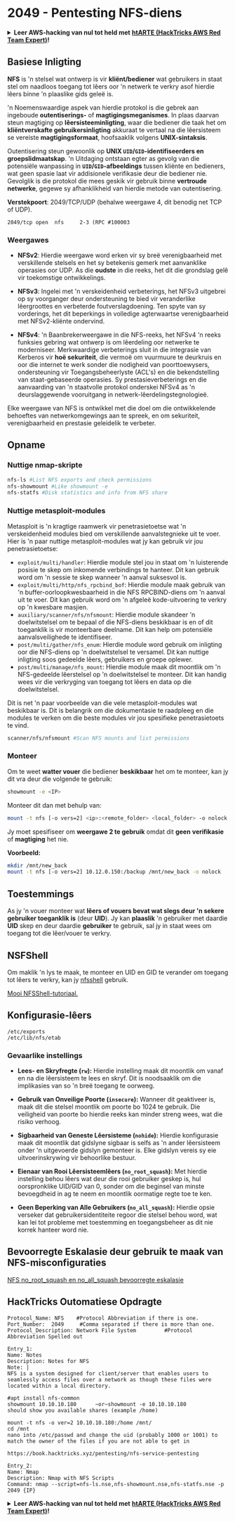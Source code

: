 # 2049 - Pentesting NFS-diens

<details>

<summary><strong>Leer AWS-hacking van nul tot held met</strong> <a href="https://training.hacktricks.xyz/courses/arte"><strong>htARTE (HackTricks AWS Red Team Expert)</strong></a><strong>!</strong></summary>

* Werk jy in 'n **cybersecurity-maatskappy**? Wil jy jou **maatskappy adverteer in HackTricks**? Of wil jy toegang hê tot die **nuutste weergawe van die PEASS of laai HackTricks in PDF af**? Kyk na die [**SUBSCRIPTION PLANS**](https://github.com/sponsors/carlospolop)!
* Ontdek [**The PEASS Family**](https://opensea.io/collection/the-peass-family), ons versameling eksklusiewe [**NFTs**](https://opensea.io/collection/the-peass-family)
* Kry die [**amptelike PEASS & HackTricks swag**](https://peass.creator-spring.com)
* **Sluit aan by die** [**💬**](https://emojipedia.org/speech-balloon/) [**Discord-groep**](https://discord.gg/hRep4RUj7f) of die [**telegram-groep**](https://t.me/peass) of **volg** my op **Twitter** 🐦[**@carlospolopm**](https://twitter.com/hacktricks_live)**.**
* **Deel jou hacking-truuks deur PR's in te dien by die [hacktricks-repo](https://github.com/carlospolop/hacktricks) en [hacktricks-cloud-repo](https://github.com/carlospolop/hacktricks-cloud)**.

</details>

## **Basiese Inligting**

**NFS** is 'n stelsel wat ontwerp is vir **kliënt/bediener** wat gebruikers in staat stel om naadloos toegang tot lêers oor 'n netwerk te verkry asof hierdie lêers binne 'n plaaslike gids geleë is.

'n Noemenswaardige aspek van hierdie protokol is die gebrek aan ingeboude **outentiserings-** of **magtigingsmeganismes**. In plaas daarvan steun magtiging op **lêersisteeminligting**, waar die bediener die taak het om **kliëntverskafte gebruikersinligting** akkuraat te vertaal na die lêersisteem se vereiste **magtigingsformaat**, hoofsaaklik volgens **UNIX-sintaksis**.

Outentisering steun gewoonlik op **UNIX `UID`/`GID`-identifiseerders en groepslidmaatskap**. 'n Uitdaging ontstaan egter as gevolg van die potensiële wanpassing in **`UID`/`GID`-afbeeldings** tussen kliënte en bedieners, wat geen spasie laat vir addisionele verifikasie deur die bediener nie. Gevolglik is die protokol die mees geskik vir gebruik binne **vertroude netwerke**, gegewe sy afhanklikheid van hierdie metode van outentisering.

**Verstekpoort**: 2049/TCP/UDP (behalwe weergawe 4, dit benodig net TCP of UDP).&#x20;
```
2049/tcp open  nfs     2-3 (RPC #100003
```
### Weergawes

- **NFSv2**: Hierdie weergawe word erken vir sy breë verenigbaarheid met verskillende stelsels en het sy betekenis gemerk met aanvanklike operasies oor UDP. As die **oudste** in die reeks, het dit die grondslag gelê vir toekomstige ontwikkelings.

- **NFSv3**: Ingelei met 'n verskeidenheid verbeterings, het NFSv3 uitgebrei op sy voorganger deur ondersteuning te bied vir veranderlike lêergroottes en verbeterde foutverslagdoening. Ten spyte van sy vorderings, het dit beperkings in volledige agterwaartse verenigbaarheid met NFSv2-kliënte ondervind.

- **NFSv4**: 'n Baanbrekerweergawe in die NFS-reeks, het NFSv4 'n reeks funksies gebring wat ontwerp is om lêerdeling oor netwerke te moderniseer. Merkwaardige verbeterings sluit in die integrasie van Kerberos vir **hoë sekuriteit**, die vermoë om vuurmuure te deurkruis en oor die internet te werk sonder die nodigheid van poorttoewysers, ondersteuning vir Toegangsbeheerlyste (ACL's) en die bekendstelling van staat-gebaseerde operasies. Sy prestasieverbeterings en die aanvaarding van 'n staatvolle protokol onderskei NFSv4 as 'n deurslaggewende vooruitgang in netwerk-lêerdelingstegnologieë.

Elke weergawe van NFS is ontwikkel met die doel om die ontwikkelende behoeftes van netwerkomgewings aan te spreek, en om sekuriteit, verenigbaarheid en prestasie geleidelik te verbeter.

## Opname

### Nuttige nmap-skripte
```bash
nfs-ls #List NFS exports and check permissions
nfs-showmount #Like showmount -e
nfs-statfs #Disk statistics and info from NFS share
```
### Nuttige metasploit-modules

Metasploit is 'n kragtige raamwerk vir penetrasietoetse wat 'n verskeidenheid modules bied om verskillende aanvalstegnieke uit te voer. Hier is 'n paar nuttige metasploit-modules wat jy kan gebruik vir jou penetrasietoetse:

- `exploit/multi/handler`: Hierdie module stel jou in staat om 'n luisterende posisie te skep om inkomende verbindings te hanteer. Dit kan gebruik word om 'n sessie te skep wanneer 'n aanval suksesvol is.
- `exploit/multi/http/nfs_rpcbind_bof`: Hierdie module maak gebruik van 'n buffer-oorloopkwesbaarheid in die NFS RPCBIND-diens om 'n aanval uit te voer. Dit kan gebruik word om 'n afgeleë kode-uitvoering te verkry op 'n kwesbare masjien.
- `auxiliary/scanner/nfs/nfsmount`: Hierdie module skandeer 'n doelwitstelsel om te bepaal of die NFS-diens beskikbaar is en of dit toeganklik is vir monteerbare deelname. Dit kan help om potensiële aanvalsveilighede te identifiseer.
- `post/multi/gather/nfs_enum`: Hierdie module word gebruik om inligting oor die NFS-diens op 'n doelwitstelsel te versamel. Dit kan nuttige inligting soos gedeelde lêers, gebruikers en groepe oplewer.
- `post/multi/manage/nfs_mount`: Hierdie module maak dit moontlik om 'n NFS-gedeelde lêerstelsel op 'n doelwitstelsel te monteer. Dit kan handig wees vir die verkryging van toegang tot lêers en data op die doelwitstelsel.

Dit is net 'n paar voorbeelde van die vele metasploit-modules wat beskikbaar is. Dit is belangrik om die dokumentasie te raadpleeg en die modules te verken om die beste modules vir jou spesifieke penetrasietoets te vind.
```bash
scanner/nfs/nfsmount #Scan NFS mounts and list permissions
```
### Monteer

Om te weet **watter vouer** die bediener **beskikbaar** het om te monteer, kan jy dit vra deur die volgende te gebruik:
```bash
showmount -e <IP>
```
Monteer dit dan met behulp van:
```bash
mount -t nfs [-o vers=2] <ip>:<remote_folder> <local_folder> -o nolock
```
Jy moet spesifiseer om **weergawe 2 te gebruik** omdat dit **geen** **verifikasie** of **magtiging** het nie.

**Voorbeeld:**
```bash
mkdir /mnt/new_back
mount -t nfs [-o vers=2] 10.12.0.150:/backup /mnt/new_back -o nolock
```
## Toestemmings

As jy 'n vouer monteer wat **lêers of vouers bevat wat slegs deur 'n sekere gebruiker toeganklik is** (deur **UID**). Jy kan **plaaslik** 'n gebruiker met daardie **UID** skep en deur daardie **gebruiker** te gebruik, sal jy in staat wees om toegang tot die lêer/vouer te verkry.

## NSFShell

Om maklik 'n lys te maak, te monteer en UID en GID te verander om toegang tot lêers te verkry, kan jy [nfsshell](https://github.com/NetDirect/nfsshell) gebruik.

[Mooi NFSShell-tutoriaal.](https://www.pentestpartners.com/security-blog/using-nfsshell-to-compromise-older-environments/)

## Konfigurasie-lêers
```
/etc/exports
/etc/lib/nfs/etab
```
### Gevaarlike instellings

- **Lees- en Skryfregte (`rw`):** Hierdie instelling maak dit moontlik om vanaf en na die lêersisteem te lees en skryf. Dit is noodsaaklik om die implikasies van so 'n breë toegang te oorweeg.

- **Gebruik van Onveilige Poorte (`insecure`):** Wanneer dit geaktiveer is, maak dit die stelsel moontlik om poorte bo 1024 te gebruik. Die veiligheid van poorte bo hierdie reeks kan minder streng wees, wat die risiko verhoog.

- **Sigbaarheid van Geneste Lêersisteme (`nohide`):** Hierdie konfigurasie maak dit moontlik dat gidslyne sigbaar is selfs as 'n ander lêersisteem onder 'n uitgevoerde gidslyn gemonteer is. Elke gidslyn vereis sy eie uitvoerinskrywing vir behoorlike bestuur.

- **Eienaar van Rooi Lêersisteemlêers (`no_root_squash`):** Met hierdie instelling behou lêers wat deur die rooi gebruiker geskep is, hul oorspronklike UID/GID van 0, sonder om die beginsel van minste bevoegdheid in ag te neem en moontlik oormatige regte toe te ken.

- **Geen Beperking van Alle Gebruikers (`no_all_squash`):** Hierdie opsie verseker dat gebruikersidentiteite regoor die stelsel behou word, wat kan lei tot probleme met toestemming en toegangsbeheer as dit nie korrek hanteer word nie.

## Bevoorregte Eskalasie deur gebruik te maak van NFS-misconfiguraties

[NFS no\_root\_squash en no\_all\_squash bevoorregte eskalasie](../linux-hardening/privilege-escalation/nfs-no\_root\_squash-misconfiguration-pe.md)

## HackTricks Outomatiese Opdragte
```
Protocol_Name: NFS    #Protocol Abbreviation if there is one.
Port_Number:  2049     #Comma separated if there is more than one.
Protocol_Description: Network File System         #Protocol Abbreviation Spelled out

Entry_1:
Name: Notes
Description: Notes for NFS
Note: |
NFS is a system designed for client/server that enables users to seamlessly access files over a network as though these files were located within a local directory.

#apt install nfs-common
showmount 10.10.10.180      ~or~showmount -e 10.10.10.180
should show you available shares (example /home)

mount -t nfs -o ver=2 10.10.10.180:/home /mnt/
cd /mnt
nano into /etc/passwd and change the uid (probably 1000 or 1001) to match the owner of the files if you are not able to get in

https://book.hacktricks.xyz/pentesting/nfs-service-pentesting

Entry_2:
Name: Nmap
Description: Nmap with NFS Scripts
Command: nmap --script=nfs-ls.nse,nfs-showmount.nse,nfs-statfs.nse -p 2049 {IP}
```
<details>

<summary><strong>Leer AWS-hacking van nul tot held met</strong> <a href="https://training.hacktricks.xyz/courses/arte"><strong>htARTE (HackTricks AWS Red Team Expert)</strong></a><strong>!</strong></summary>

* Werk jy in 'n **cybersecurity-maatskappy**? Wil jy jou **maatskappy geadverteer sien in HackTricks**? Of wil jy toegang hê tot die **nuutste weergawe van die PEASS of laai HackTricks af in PDF-formaat**? Kyk na die [**SUBSCRIPTION PLANS**](https://github.com/sponsors/carlospolop)!
* Ontdek [**The PEASS Family**](https://opensea.io/collection/the-peass-family), ons versameling eksklusiewe [**NFT's**](https://opensea.io/collection/the-peass-family)
* Kry die [**amptelike PEASS & HackTricks swag**](https://peass.creator-spring.com)
* **Sluit aan by die** [**💬**](https://emojipedia.org/speech-balloon/) [**Discord-groep**](https://discord.gg/hRep4RUj7f) of die [**telegram-groep**](https://t.me/peass) of **volg** my op **Twitter** 🐦[**@carlospolopm**](https://twitter.com/hacktricks_live)**.**
* **Deel jou hacking-truuks deur PR's in te dien by die [hacktricks repo](https://github.com/carlospolop/hacktricks) en [hacktricks-cloud repo](https://github.com/carlospolop/hacktricks-cloud)**.

</details>
